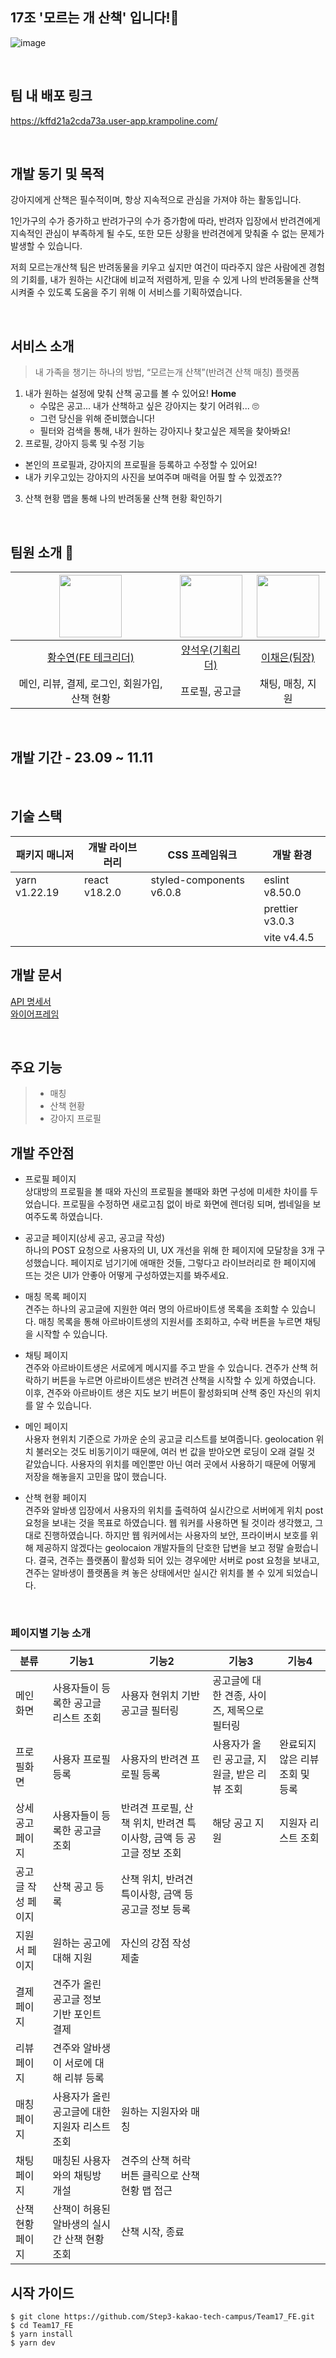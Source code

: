 ## 17조 '모르는 개 산책' 입니다!🐶

![image](https://github.com/Step3-kakao-tech-campus/Team17_FE/assets/56586470/5562146e-bdd2-4bb6-93ae-b8b08475c6de)

<br>

## 팀 내 배포 링크

https://kffd21a2cda73a.user-app.krampoline.com/

<br>

## 개발 동기 및 목적

강아지에게 산책은 필수적이며, 항상 지속적으로 관심을 가져야 하는 활동입니다.

1인가구의 수가 증가하고 반려가구의 수가 증가함에 따라, 반려자 입장에서 반려견에게 지속적인 관심이 부족하게 될 수도, 또한 모든 상황을 반려견에게 맞춰줄 수 없는 문제가 발생할 수 있습니다.

저희 모르는개산책 팀은 반려동물을 키우고 싶지만 여건이 따라주지 않은 사람에겐 경험의 기회를, 내가 원하는 시간대에 비교적 저렴하게, 믿을 수 있게 나의 반려동물을 산책 시켜줄 수 있도록 도움을 주기 위해 이 서비스를 기획하였습니다.

<br>

## 서비스 소개

> 내 가족을 챙기는 하나의 방법, “모르는개 산책”(반려견 산책 매칭) 플랫폼

1. 내가 원하는 설정에 맞춰 산책 공고를 볼 수 있어요! **Home**
   - 수많은 공고... 내가 산책하고 싶은 강아지는 찾기 어려워... 🙄
   - 그런 당신을 위해 준비했습니다!
   - 필터와 검색을 통해, 내가 원하는 강아지나 찾고싶은 제목을 찾아봐요!
2. 프로필, 강아지 등록 및 수정 기능

- 본인의 프로필과, 강아지의 프로필을 등록하고 수정할 수 있어요!
- 내가 키우고있는 강아지의 사진을 보여주며 매력을 어필 할 수 있겠죠??

3. 산책 현황 맵을 통해 나의 반려동물 산책 현황 확인하기

<br>

## 팀원 소개 🫡

| <img src="https://github.com/H-sooyeon.png" width="100"> | <img src="https://github.com/YANGSEOKWOO.png" width="100"> | <img src="https://github.com/chaeni1105.png" width="100"> |
| :------------------------------------------------------: | :--------------------------------------------------------: | :-------------------------------------------------------: |
|   [황수연(FE 테크리더)](https://github.com/H-sooyeon)    |     [양석우(기획리더)](https://github.com/YANGSEOKWOO)     |       [이채은(팀장)](https://github.com/chaeni1105)       |
|      메인, 리뷰, 결제, 로그인, 회원가입, 산책 현황       |                       프로필, 공고글                       |                     채팅, 매칭, 지원                      |

<br>

## 개발 기간 - 23.09 ~ 11.11

<br>

## 기술 스택

| 패키지 매니저 | 개발 라이브러리 | CSS 프레임워크           | 개발 환경       |
| ------------- | --------------- | ------------------------ | --------------- |
| yarn v1.22.19 | react v18.2.0   | styled-components v6.0.8 | eslint v8.50.0  |
|               |                 |                          | prettier v3.0.3 |
|               |                 |                          | vite v4.4.5     |

## 개발 문서

[API 명세서](https://www.notion.so/ERD-API-d8322a13a7ff471391947d075e2f4d5f?pvs=4)<br>
[와이어프레임](https://www.figma.com/file/8lHlkGPMl0By3g6PlWzcfa/17%EC%A1%B0-%EC%99%80%EC%9D%B4%EC%96%B4%ED%94%84%EB%A0%88%EC%9E%84?type=design&node-id=0%3A1&mode=design&t=mGASTgPg37q1Rnuu-1)<br>

<br>

## 주요 기능

> - 매칭
> - 산책 현황
> - 강아지 프로필

## 개발 주안점

- 프로필 페이지 <br>
  상대방의 프로필을 볼 때와 자신의 프로필을 볼때와 화면 구성에 미세한 차이를 두었습니다.
  프로필을 수정하면 새로고침 없이 바로 화면에 렌더링 되며, 썸네일을 보여주도록 하였습니다.

- 공고글 페이지(상세 공고, 공고글 작성) <br>
  하나의 POST 요청으로 사용자의 UI, UX 개선을 위해 한 페이지에 모달창을 3개 구성했습니다.
  페이지로 넘기기에 애매한 것들, 그렇다고 라이브러리로 한 페이지에 뜨는 것은 UI가 안좋아 어떻게 구성하였는지를 봐주세요.

- 매칭 목록 페이지 <br>
  견주는 하나의 공고글에 지원한 여러 명의 아르바이트생 목록을 조회할 수 있습니다.
  매칭 목록을 통해 아르바이트생의 지원서를 조회하고, 수락 버튼을 누르면 채팅을 시작할 수 있습니다.

- 채팅 페이지 <br>
  견주와 아르바이트생은 서로에게 메시지를 주고 받을 수 있습니다.
  견주가 산책 허락하기 버튼을 누르면 아르바이트생은 반려견 산책을 시작할 수 있게 하였습니다.
  이후, 견주와 아르바이트 생은 지도 보기 버튼이 활성화되며 산책 중인 자신의 위치를 알 수 있습니다.

- 메인 페이지 <br>
  사용자 현위치 기준으로 가까운 순의 공고글 리스트를 보여줍니다.
  geolocation 위치 불러오는 것도 비동기이기 때문에, 여러 번 값을 받아오면 로딩이 오래 걸릴 것 같았습니다.
  사용자의 위치를 메인뿐만 아닌 여러 곳에서 사용하기 때문에 어떻게 저장을 해놓을지 고민을 많이 했습니다.

- 산책 현황 페이지 <br>
  견주와 알바생 입장에서 사용자의 위치를 출력하여 실시간으로 서버에게 위치 post 요청을 보내는 것을 목표로 하였습니다.
  웹 워커를 사용하면 될 것이라 생각했고, 그대로 진행하였습니다.
  하지만 웹 워커에서는 사용자의 보안, 프라이버시 보호를 위해 제공하지 않겠다는 geolocaion 개발자들의 단호한 답변을 보고 정말 슬펐습니다.
  결국, 견주는 플랫폼이 활성화 되어 있는 경우에만 서버로 post 요청을 보내고, 견주는 알바생이 플랫폼을 켜 놓은 상태에서만 실시간 위치를 볼 수 있게 되었습니다.

<br>

### 페이지별 기능 소개

| 분류               | 기능1                                          | 기능2                                                               | 기능3                                        | 기능4                           |
| ------------------ | ---------------------------------------------- | ------------------------------------------------------------------- | -------------------------------------------- | ------------------------------- |
| 메인화면           | 사용자들이 등록한 공고글 리스트 조회           | 사용자 현위치 기반 공고글 필터링                                    | 공고글에 대한 견종, 사이즈, 제목으로 필터링  |
| 프로필화면         | 사용자 프로필 등록                             | 사용자의 반려견 프로필 등록                                         | 사용자가 올린 공고글, 지원글, 받은 리뷰 조회 | 완료되지 않은 리뷰 조회 및 등록 |
| 상세공고 페이지    | 사용자들이 등록한 공고글 조회                  | 반려견 프로필, 산책 위치, 반려견 특이사항, 금액 등 공고글 정보 조회 | 해당 공고 지원                               | 지원자 리스트 조회              |
| 공고글 작성 페이지 | 산책 공고 등록                                 | 산책 위치, 반려견 특이사항, 금액 등 공고글 정보 등록                |
| 지원서 페이지      | 원하는 공고에 대해 지원                        | 자신의 강점 작성 제출                                               |
| 결제 페이지        | 견주가 올린 공고글 정보 기반 포인트 결제       |
| 리뷰 페이지        | 견주와 알바생이 서로에 대해 리뷰 등록          |
| 매칭 페이지        | 사용자가 올린 공고글에 대한 지원자 리스트 조회 | 원하는 지원자와 매칭                                                |
| 채팅 페이지        | 매칭된 사용자와의 채팅방 개설                  | 견주의 산책 허락 버튼 클릭으로 산책 현황 맵 접근                    |
| 산책 현황 페이지   | 산책이 허용된 알바생의 실시간 산책 현황 조회   | 산책 시작, 종료                                                     |

## 시작 가이드

```
$ git clone https://github.com/Step3-kakao-tech-campus/Team17_FE.git
$ cd Team17_FE
$ yarn install
$ yarn dev
```

</br>
